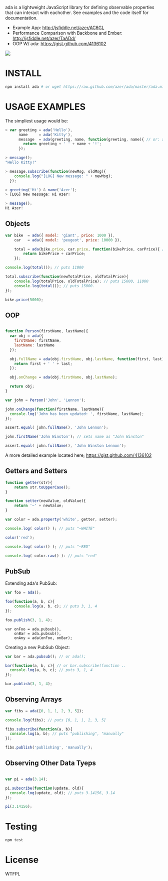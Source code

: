 ada is a lightweight JavaScript library for defining observable properties that can interact with eachother. See examples and the code itself for documentation.

* Example App: http://jsfiddle.net/azer/AC6GL
* Performance Comparison with Backbone and Ember: http://jsfiddle.net/azer/TaADd/
* OOP W/ ada: https://gist.github.com/4136102

![](https://dl.dropbox.com/s/8y0008nkrw84whd/sopranos.jpg)

# INSTALL

```bash
npm install ada # or wget https://raw.github.com/azer/ada/master/ada.min.js
```

# USAGE EXAMPLES

The simpliest usage would be:

```js
> var greeting = ada('Hello'),
      name     = ada('Kitty'),
      message  = ada(greeting, name, function(greeting, name){ // or: ada.subscribeTo( ...
        return greeting + ' ' + name + '!';
      });

> message();
"Hello Kitty!"

> message.subscribe(function(newMsg, oldMsg){
    console.log("[LOG] New message: " + newMsg);
  });

> greeting('Hi') & name('Azer');
> [LOG] New message: Hi Azer!

> message();
Hi Azer!
```

## Objects

```javascript
var bike  = ada({ model: 'giant', price: 1000 }),
    car   = ada({ model: 'peugeot', price: 10000 }),

    total = ada(bike.price, car.price, function(bikePrice, carPrice){ // gets called when bike.price and/or car.price are updated
        return bikePrice + carPrice;
    });

console.log(total()); // puts 11000

total.subscribe(function(newTotalPrice, oldTotalPrice){
    console.log(totalPrice, oldTotalPrice); // puts 15000, 11000
    console.log(total()); // puts 15000.
});

bike.price(5000);
```

## OOP

```js

function Person(firstName, lastName){
  var obj = ada({
    firstName: firstName,
    lastName: lastName
  });

  obj.fullName = ada(obj.firstName, obj.lastName, function(first, last){
    return first + ' ' + last;
  });

  obj.onChange = ada(obj.firstName, obj.lastName);

  return obj;
}

var john = Person('John', 'Lennon');

john.onChange(function(firstName, lastName){
  console.log('John has been updated: ', firstName, lastName);
});

assert.equal( john.fullName(), 'John Lennon');

john.firstName('John Winston'); // sets name as "John Winston"

assert.equal( john.fullName(), 'John Winston Lennon');
```

A more detailed example located here; https://gist.github.com/4136102

## Getters and Setters

```javascript
function getter(str){
    return str.toUpperCase();
}

function setter(newValue, oldValue){
    return '~' + newValue;
}

var color = ada.property('white', getter, setter);

console.log( color() ); // puts "~WHITE"

color('red');

console.log( color() ); // puts "~RED"

console.log( color.raw() ): // puts "red"
```

## PubSub

Extending ada's PubSub:

```js
var foo = ada();

foo(function(a, b, c){
    console.log(a, b, c); // puts 3, 1, 4
});

foo.publish(3, 1, 4);
```

```
var onFoo = ada.pubsub(),
    onBar = ada.pubsub(),
    onAny = ada(onFoo, onBar);

```


Creating a new PubSub Object:

```js
var bar = ada.pubsub(); // or ada();

bar(function(a, b, c){ // or bar.subscribe(function ..
  console.log(a, b, c); // puts 3, 1, 4
});

bar.publish(3, 1, 4);
```

## Observing Arrays

```js
var fibs = ada([0, 1, 1, 2, 3, 5]);

console.log(fibs); // puts [0, 1, 1, 2, 3, 5]

fibs.subscribe(function(a, b){
  console.log(a, b); // puts "publishing", "manually"
});

fibs.publish('publishing', 'manually');

```

## Observing Other Data Tyeps

```js

var pi = ada(3.14);

pi.subscribe(function(update, old){
  console.log(update, old); // puts 3.14156, 3.14
});

pi(3.14156);
```

Testing
=======

```
npm test
```

License
=======

WTFPL
